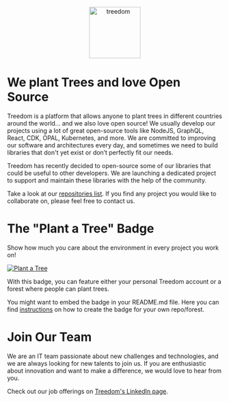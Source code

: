 <p  align="center">
 <a href="https://www.treedom.net"><img src="https://i.ibb.co/QfYVtP5/Treedom-logo.png" height="120" alt="treedom" border="0" /></a>
</p>

# We plant Trees and love Open Source
Treedom is a platform that allows anyone to plant trees in different countries around the world... and we also love open source! We usually develop our projects using a lot of great open-source tools like NodeJS, GraphQL, React, CDK, OPAL, Kubernetes, and more. We are committed to improving our software and architectures every day, and sometimes we need to build libraries that don't yet exist or don’t perfectly fit our needs.

Treedom has recently decided to open-source some of our libraries that could be useful to other developers. We are launching a dedicated project to support and maintain these libraries with the help of the community.

Take a look at our [repositories list](https://github.com/orgs/treedomtrees/repositories). If you find any project you would like to collaborate on, please feel free to contact us.

# The "Plant a Tree" Badge
Show how much you care about the environment in every project you work on!

[![Plant a Tree](https://badges.treedom.net/badge/f/treedom-open-source?0)](https://www.treedom.net/it/organization/treedom/event/treedom-open-source)

With this badge, you can feature either your personal Treedom account or a forest where people can plant trees.

You might want to embed the badge in your README.md file. Here you can find [instructions](https://github.com/treedomtrees/.github/blob/main/TREEDOM_BADGE.md) on how to create the badge for your own repo/forest.

# Join Our Team
We are an IT team passionate about new challenges and technologies, and we are always looking for new talents to join us. If you are enthusiastic about innovation and want to make a difference, we would love to hear from you.

Check out our job offerings on [Treedom's LinkedIn page](https://www.linkedin.com/company/treedom/jobs/).
